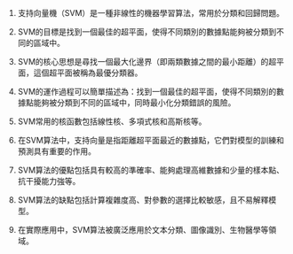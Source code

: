 1. 支持向量機（SVM）是一種非線性的機器學習算法，常用於分類和回歸問題。

2. SVM的目標是找到一個最佳的超平面，使得不同類別的數據點能夠被分類到不同的區域中。

3. SVM的核心思想是尋找一個最大化邊界（即兩類數據之間的最小距離）的超平面，這個超平面被稱為最優分類器。

4. SVM的運作過程可以簡單描述為：找到一個最佳的超平面，使得不同類別的數據點能夠被分類到不同的區域中，同時最小化分類錯誤的風險。

5. SVM常用的核函數包括線性核、多項式核和高斯核等。

6. 在SVM算法中，支持向量是指距離超平面最近的數據點，它們對模型的訓練和預測具有重要的作用。

7. SVM算法的優點包括具有較高的準確率、能夠處理高維數據和少量的樣本點、抗干擾能力強等。

8. SVM算法的缺點包括計算複雜度高、對參數的選擇比較敏感，且不易解釋模型。

9. 在實際應用中，SVM算法被廣泛應用於文本分類、圖像識別、生物醫學等領域。